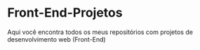 # Front-End-Projetos
Aqui você encontra todos os meus repositórios com projetos de desenvolvimento web (Front-End)
